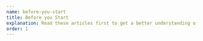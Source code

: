 ```yaml
---
name: before-you-start
title: Before you Start
explanation: Read these articles first to get a better understanding of Sage Portals and how to get set up.
order: 1
---
```

